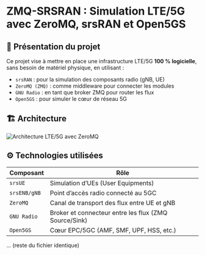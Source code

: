 
# ZMQ-SRSRAN : Simulation LTE/5G avec ZeroMQ, srsRAN et Open5GS

## 🧠 Présentation du projet

Ce projet vise à mettre en place une infrastructure LTE/5G **100 % logicielle**, sans besoin de matériel physique, en utilisant :

- `srsRAN` : pour la simulation des composants radio (gNB, UE)
- `ZeroMQ (ZMQ)` : comme middleware pour connecter les modules
- `GNU Radio` : en tant que broker ZMQ pour router les flux
- `Open5GS` : pour simuler le cœur de réseau 5G

## 🏗️ Architecture

![Architecture LTE/5G avec ZeroMQ](architecture_zmq_srsran.png)

## ⚙️ Technologies utilisées

| Composant     | Rôle                                                          |
|---------------|---------------------------------------------------------------|
| `srsUE`       | Simulation d’UEs (User Equipments)                            |
| `srsENB/gNB`  | Point d’accès radio connecté au 5GC                           |
| `ZeroMQ`      | Canal de transport des flux entre UE et gNB                   |
| `GNU Radio`   | Broker et connecteur entre les flux (ZMQ Source/Sink)        |
| `Open5GS`     | Cœur EPC/5GC (AMF, SMF, UPF, HSS, etc.)                       |

... (reste du fichier identique)
